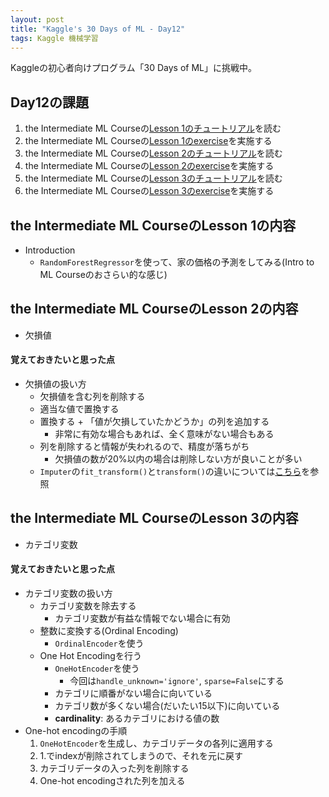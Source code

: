 ```yaml
---
layout: post
title: "Kaggle's 30 Days of ML - Day12"
tags: Kaggle 機械学習
---
```


Kaggleの初心者向けプログラム「30 Days of ML」に挑戦中。  

## Day12の課題

1. the Intermediate ML Courseの[Lesson 1のチュートリアル](https://www.kaggle.com/alexisbcook/introduction)を読む  
1. the Intermediate ML Courseの[Lesson 1のexercise](https://www.kaggle.com/kernels/fork/3370272)を実施する  
1. the Intermediate ML Courseの[Lesson 2のチュートリアル](https://www.kaggle.com/alexisbcook/missing-values)を読む  
1. the Intermediate ML Courseの[Lesson 2のexercise](https://www.kaggle.com/kernels/fork/3370280)を実施する  
1. the Intermediate ML Courseの[Lesson 3のチュートリアル](https://www.kaggle.com/alexisbcook/categorical-variables)を読む  
1. the Intermediate ML Courseの[Lesson 3のexercise](https://www.kaggle.com/kernels/fork/3370279)を実施する  

## the Intermediate ML CourseのLesson 1の内容

+ Introduction
    + `RandomForestRegressor`を使って、家の価格の予測をしてみる(Intro to ML Courseのおさらい的な感じ)

## the Intermediate ML CourseのLesson 2の内容

+ 欠損値

#### 覚えておきたいと思った点

+ 欠損値の扱い方
    + 欠損値を含む列を削除する
    + 適当な値で置換する
    + 置換する + 「値が欠損していたかどうか」の列を追加する
        + 非常に有効な場合もあれば、全く意味がない場合もある
    + 列を削除すると情報が失われるので、精度が落ちがち
        + 欠損値の数が20%以内の場合は削除しない方が良いことが多い
    + `Imputer`の`fit_transform()`と`transform()`の違いについては[こちら](https://qiita.com/makopo/items/35c103e2df2e282f839a)を参照

## the Intermediate ML CourseのLesson 3の内容

+ カテゴリ変数

#### 覚えておきたいと思った点

+ カテゴリ変数の扱い方
    + カテゴリ変数を除去する
        + カテゴリ変数が有益な情報でない場合に有効
    + 整数に変換する(Ordinal Encoding)
        + `OrdinalEncoder`を使う
    + One Hot Encodingを行う
        + `OneHotEncoder`を使う
            + 今回は`handle_unknown='ignore'`, `sparse=False`にする
        + カテゴリに順番がない場合に向いている
        + カテゴリ数が多くない場合(だいたい15以下)に向いている
        + **cardinality**: あるカテゴリにおける値の数
+ One-hot encodingの手順
    1. `OneHotEncoder`を生成し、カテゴリデータの各列に適用する
    1. 1.でindexが削除されてしまうので、それを元に戻す
    1. カテゴリデータの入った列を削除する
    1. One-hot encodingされた列を加える